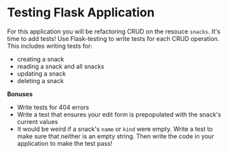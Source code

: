 # Testing Flask Application

For this application you will be refactoring CRUD on the resouce `snacks`. It's time to add tests! Use Flask-testing to write tests for each CRUD operation. This includes writing tests for: 

- creating a snack
- reading a snack and all snacks
- updating a snack
- deleting a snack

**Bonuses**

- Write tests for 404 errors
- Write a test that ensures your edit form is prepopulated with the snack's current values
- It would be weird if a snack's `name` or `kind` were empty. Write a test to make sure that neither is an empty string. Then write the code in your application to make the test pass!